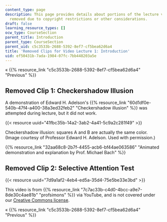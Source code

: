 ```yaml
---
content_type: page
description: This page provides details about portions of the lecture video that were
  removed due to copyright restrictions or other considerations.
draft: false
learning_resource_types: []
ocw_type: CourseSection
parent_title: Introduction
parent_type: CourseSection
parent_uid: c5c3533b-2688-5392-8ef7-cf5bea62d6a4
title: 'Removed Clips for Video Lecture 1: Introduction'
uid: ef50431b-7ada-1984-07fc-7bb448203a5e
---
```

« {{% resource_link "c5c3533b-2688-5392-8ef7-cf5bea62d6a4" "Previous" %}}

## Removed Clip 1: Checkershadow Illusion

A demonstration of Edward H. Adelson's {{% resource_link "60d1df0e-540b-47f4-a400-38a3ed32feb2" "Checkershadow illusion" %}} was attempted during lecture, but it did not work.

{{< resource uuid="41fbc35b-14a2-3ab2-4a41-5c9a2c281f49" >}}

Checkershadow illusion: squares A and B are actually the same color. (Image courtesy of Professor Edward H. Adelson. Used with permission.)

{{% resource_link "32aa68c8-2b7f-4455-acb6-bf44ae063586" "Animated demonstration and explanation by Prof. Michael Bach" %}}

## Removed Clip 2: Selective Attention Test

{{< resource uuid="7d9a1af2-4eb4-ed5a-35d4-75e5be33e3bd" >}}

This video is from {{% resource_link "7c7ac33b-c4d0-4bcc-a9e7-8de30c4ae81b" "profsimons" %}} via YouTube, and is not covered under our [Creative Commons license](/terms/#cc).

« {{% resource_link "c5c3533b-2688-5392-8ef7-cf5bea62d6a4" "Previous" %}}